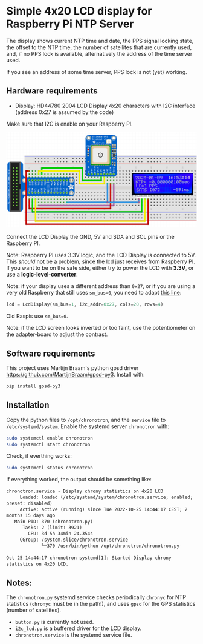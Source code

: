 # Simple 4x20 LCD display for Raspberry Pi NTP Server

The display shows current NTP time and date, the PPS signal locking state, the offset to the NTP time, the number of satellites that are currently used, and, if no PPS lock is available, alternatively the address of the time server used.

If you see an address of some time server, PPS lock is not (yet) working.

## Hardware requirements

- Display: HD44780 2004 LCD Display 4x20 characters with I2C interface (address 0x27 is assumed by the code)

Make sure that I2C is enable on your Raspberry PI.

<img src="https://github.com/domschl/RaspberryNtpServer/blob/main/images/gps-with-pps-and-i2c-lcd.jpg" width="600" />

Connect the LCD Display the GND, 5V and SDA and SCL pins or the Raspberry PI.

Note: Raspberry PI uses 3.3V logic, and the LCD Display is connected to 5V. This _should_ not be a problem, since the lcd just receives from Raspberry PI. If you want to be on the safe side, either try to power the LCD with **3.3V**, or use a **logic-level-converter**.

Note: if your display uses a different address than `0x27`, 
or if you are using a very old Raspberry that still uses `sm_bus=0`, you need to adapt [this line](https://github.com/domschl/RaspberryNtpServer/blob/2a3551de7954e77f23b2a313be044d94047ab4d5/src/chronotron.py#L114):

```python
lcd = LcdDisplay(sm_bus=1, i2c_addr=0x27, cols=20, rows=4)
```

Old Raspis use `sm_bus=0`.

Note: if the LCD screen looks inverted or too faint, use the potentiometer on the adapter-board to adjust the contrast.


## Software requirements

This project uses Martijn Braam's python gpsd driver <https://github.com/MartijnBraam/gpsd-py3>. Install with:

```bash
pip install gpsd-py3
```

## Installation

Copy the python files to `/opt/chronotron`, and the `service` file to `/etc/systemd/system`.
Enable the systemd server `chronotron` with:

```bash
sudo systemctl enable chronotron
sudo systemctl start chronotron
```

Check, if everthing works:

```bash
sudo systemctl status chronotron
```

If everything worked, the output should be something like:

```
chronotron.service - Display chrony statistics on 4x20 LCD
     Loaded: loaded (/etc/systemd/system/chronotron.service; enabled; preset: disabled)
     Active: active (running) since Tue 2022-10-25 14:44:17 CEST; 2 months 15 days ago
   Main PID: 370 (chronotron.py)
      Tasks: 2 (limit: 3921)
        CPU: 3d 5h 34min 24.354s
     CGroup: /system.slice/chronotron.service
             └─370 /usr/bin/python /opt/chronotron/chronotron.py

Oct 25 14:44:17 chronotron systemd[1]: Started Display chrony statistics on 4x20 LCD.
```

## Notes:

The `chronotron.py` systemd service checks periodically `chronyc` for NTP statistics (`chronyc` must be in the path!), and uses `gpsd` for the GPS statistics (number of satellites).

- `button.py` is currently not used.
- `i2c_lcd.py` is a buffered driver for the LCD display.
- `chronotron.service` is the systemd service file.

